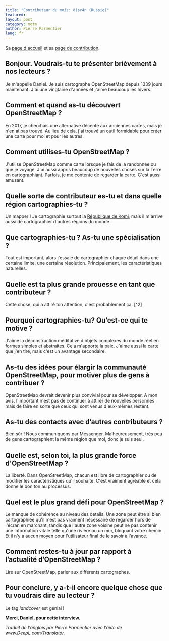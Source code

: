 ```yaml
---
title: "Contributeur du mois: d1sr4n (Russie)"
featured:
layout: post
category: motm
author: Pierre Parmentier
lang: fr
---
```


Sa [page d'accueil](https://www.openstreetmap.org/user/uuu) et sa [page de contribution](https://hdyc.neis-one.org/?uuu).

## Bonjour. Voudrais-tu te présenter brièvement à nos lecteurs ?
Je m'appelle Daniel. Je suis cartographe OpenStreetMap depuis 1339 jours maintenant. J'ai une vingtaine d'années et j'aime beaucoup les hivers.

## Comment et quand as-tu découvert OpenStreetMap ?
En 2017, je cherchais une alternative décente aux anciennes cartes, mais je n'en ai pas trouvé. Au lieu de cela, j'ai trouvé un outil formidable pour créer une carte pour moi et pour les autres.

## Comment utilises-tu OpenStreetMap ?
J'utilise OpenStreetMap comme carte lorsque je fais de la randonnée ou que je voyage. J'ai aussi appris beaucoup de nouvelles choses sur la Terre en cartographiant. Parfois, je me contente de regarder la carte. C'est aussi amusant.

## Quelle sorte de contributeur es-tu et dans quelle région cartographies-tu ?
Un mapper ! Je cartographie surtout la [République de Komi](https://fr.wikipedia.org/wiki/R%C3%A9publique_des_Komis), mais il m'arrive aussi de cartographier d'autres régions du monde.

## Que cartographies-tu ? As-tu une spécialisation ?
Tout est important, alors j'essaie de cartographier chaque détail dans une certaine limite, une certaine résolution. Principalement, les caractéristiques naturelles.

## Quelle est ta plus grande prouesse en tant que contributeur ?
Cette chose, qui a attiré ton attention, c'est probablement ça. [^2]

## Pourquoi cartographies-tu? Qu’est-ce qui te motive ?
J'aime la déconstruction méditative d'objets complexes du monde réel en formes simples et abstraites. Cela m'apporte la paix. J'aime aussi la carte que j'en tire, mais c'est un avantage secondaire.

## As-tu des idées pour élargir la communauté OpenStreetMap, pour motiver plus de gens à contribuer ?
OpenStreetMap devrait devenir plus convivial pour se développer. A mon avis, l'important n'est pas de continuer à attirer de nouvelles personnes mais de faire en sorte que ceux qui sont venus d'eux-mêmes restent.

## As-tu des contacts avec d’autres contributeurs ?
Bien sûr ! Nous communiquons par Messenger. Malheureusement, très peu de gens cartographient la même région que moi, donc je suis seul.

## Quelle est, selon toi, la plus grande force d'OpenStreetMap ?
La liberté. Dans OpenStreetMap, chacun est libre de cartographier ou de modifier les caractéristiques qu'il souhaite. C'est vraiment agréable et cela donne le bon ton au processus.

## Quel est le plus grand défi pour OpenStreetMap ?
Le manque de cohérence au niveau des détails. Une zone peut être si bien cartographiée qu'il n'est pas vraiment nécessaire de regarder hors de l'écran en marchant, tandis que l'autre zone voisine peut ne pas contenir une information vitale telle qu'une rivière ou un mur, bloquant votre chemin. Et il n'y a aucun moyen pour l'utilisateur final de le savoir à l'avance.

## Comment restes-tu à jour par rapport à l’actualité d’OpenStreetMap ?
Lire sur OpenStreetMap, parler aux différents cartographes.

## Pour conclure, y a-t-il encore quelque chose que tu voudrais dire au lecteur ?
Le tag _landcover_ est génial !

**Merci, Daniel, pour cette interview.**

*Traduit de l'anglais par Pierre Parmentier avec l'aide de www.DeepL.com/Translator.*
